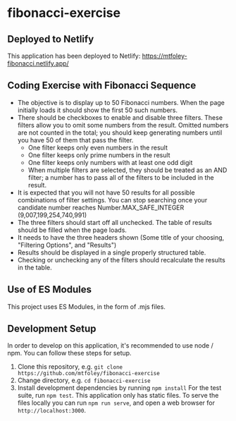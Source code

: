 # fibonacci-exercise

## Deployed to Netlify

This application has been deployed to Netlify: https://mtfoley-fibonacci.netlify.app/

## Coding Exercise with Fibonacci Sequence

- The objective is to display up to 50 Fibonacci numbers. When the page initially loads it should show the first 50 such numbers.
- There should be checkboxes to enable and disable three filters. These filters allow you to omit some numbers
from the result. Omitted numbers are not counted in the total; you should keep generating numbers until
you have 50 of them that pass the filter.
    - One filter keeps only even numbers in the result
    - One filter keeps only prime numbers in the result
    - One filter keeps only numbers with at least one odd digit
    - When multiple filters are selected, they should be treated as an AND filter; a number has to pass
all of the filters to be included in the result.
- It is expected that you will not have 50 results for all possible combinations of filter settings. You can stop
searching once your candidate number reaches Number.MAX_SAFE_INTEGER (9,007,199,254,740,991)
- The three filters should start off all unchecked. The table of results should be filled when the page loads.
- It needs to have the three headers shown (Some title of your choosing, "Filtering Options", and "Results")
- Results should be displayed in a single properly structured table.
- Checking or unchecking any of the filters should recalculate the results in the table.

## Use of ES Modules

This project uses ES Modules, in the form of .mjs files.

## Development Setup

In order to develop on this application, it's recommended to use node / npm. You can follow these steps for setup.
1. Clone this repository, e.g. `git clone https://github.com/mtfoley/fibonacci-exercise`
2. Change directory, e.g. `cd fibonacci-exercise`
3. Install development dependencies by running `npm install`
For the test suite, run `npm test`.
This application only has static files. To serve the files locally you can run `npm run serve`, and open a web browser for `http://localhost:3000`.